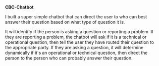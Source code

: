 **CBC-Chatbot**

I built a super simple chatbot that can direct the user to who can best answer their question based on what type of question it is.

It will identify if the person is asking a question or reporting a problem.
If they are reporting a problem, the chatbot will ask if it is a technical or operational question, then tell the user they have routed their question to the appropriate party.
If they are asking a question, it will determine dynamically if it's an operational or technical question, then direct the person to the person who can probably answer their question.
